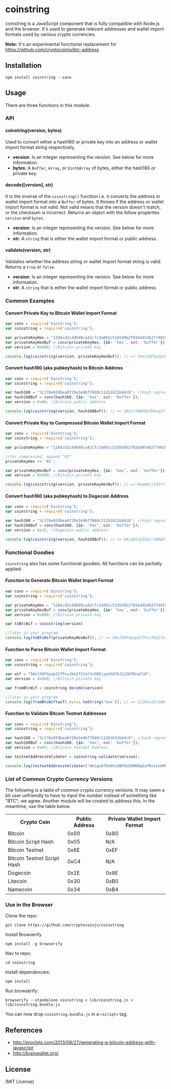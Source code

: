 coinstring
==========

coinstring is a JavaScript component that is fully compatible with Node.js and the browser. It's used to generate relevant addresses and wallet import formats used by various crypto currencies.

**Note:** It's an experimental functional replacement for https://github.com/cryptocoinjs/btc-address


Installation
------------

    npm install coinstring --save


Usage
-----

There are three functions in this module.

### API

#### coinstring(version, bytes)

Used to convert either a hash160 or private key into an address or wallet import format string respectively.

- **version**: Is an integer representing the version. See below for more information.
- **bytes**: A `Buffer`, `Array`, or `Uint8Array` of bytes, either the hash160 or private key.


#### decode([version], str)

It is the inverse of the `coinstring()` function i.e. it converts the address or wallet import format into a `Buffer` of bytes. It
throws if the address or wallet import format is not valid. Not valid means that the version doesn't match, or the checksum is
incorrect. Returns an object with the follow properites `version` and `bytes`.

- **version**: Is an integer representing the version. See below for more information.
- **str**: A `string` that is either the wallet import format or public address.


#### validate(version, str)

Validates whether the address string or wallet import format string is valid. Returns a `true` or `false`.

- **version**: Is an integer representing the version. See below for more information.
- **str**: A `string` that is either the wallet import format or public address.



### Common Examples

#### Convert Private Key to Bitcoin Wallet Import Format

```js
var conv = require('binstring');
var coinstring = require('coinstring');

var privateKeyHex = "1184cd2cdd640ca42cfc3a091c51d549b2f016d454b2774019c2b2d2e08529fd";
var privateKeyHexBuf = conv(privateKeyHex, {in: 'hex', out: 'buffer'});
var version = 0x080; //Bitcoin private key

console.log(coinstring(version, privateKeyHexBuf)); // => 5Hx15HFGyep2CfPxsJKe2fXJsCVn5DEiyoeGGF6JZjGbTRnqfiD
```

#### Convert hash160 (aka pubkeyhash) to Bitcoin Address

```js
var conv = require('binstring');
var coinstring = require('coinstring');

var hash160 = "3c176e659bea0f29a3e9bf7880c112b1b31b4dc8"; //hash representing uncompressed
var hash160Buf = conv(hash160, {in: 'hex', out: 'buffer'});
var version = 0x00; //Bitcoin public address

console.log(coinstring(version, hash160Buf)); // => 16UjcYNBG9GTK4uq2f7yYEbuifqCzoLMGS
```

#### Convert Private Key to Compressed Bitcoin Wallet Import Format

```js
var conv = require('binstring');
var coinstring = require('coinstring');

var privateKeyHex = "1184cd2cdd640ca42cfc3a091c51d549b2f016d454b2774019c2b2d2e08529fd";

//for compressed, append "01"
privateKeyHex += '01';

var privateKeyHexBuf = conv(privateKeyHex, {in: 'hex', out: 'buffer'});
var version = 0x080; //Bitcoin private key

console.log(coinstring(version, privateKeyHexBuf)); // => KwomKti1X3tYJUUMb1TGSM2mrZk1wb1aHisUNHCQXTZq5auC2qc3
```

#### Convert hash160 (aka pubkeyhash) to Dogecoin Address

```js
var conv = require('binstring');
var coinstring = require('coinstring');

var hash160 = "3c176e659bea0f29a3e9bf7880c112b1b31b4dc8"; //hash representing uncompressed
var hash160Buf = conv(hash160, {in: 'hex', out: 'buffer'});
var version = 0x1E; //Dogecoin public address

console.log(coinstring(version, hash160Buf)); // => DAcq9oJpZZAjr56RmF7Y5zmWboZWQ4HAsW
```



### Functional Goodies

`coinstring` also has some functional goodies. All functions can be partially applied.

#### Function to Generate Bitcoin Wallet Import Format

```js
var conv = require('binstring');
var coinstring = require('coinstring');

var privateKeyHex = "1184cd2cdd640ca42cfc3a091c51d549b2f016d454b2774019c2b2d2e08529fd";
var privateKeyHexBuf = conv(privateKeyHex, {in: 'hex', out: 'buffer'});
var version = 0x080; //Bitcoin private key

var toBtcWif = coinstring(version)

//later in your program
console.log(toBtcWif(privateKeyHexBuf)); // => 5Hx15HFGyep2CfPxsJKe2fXJsCVn5DEiyoeGGF6JZjGbTRnqfiD
```

#### Function to Parse Bitcoin Wallet Import Format

```js
var conv = require('binstring');
var coinstring = require('coinstring');

var wif = "5Hx15HFGyep2CfPxsJKe2fXJsCVn5DEiyoeGGF6JZjGbTRnqfiD";
var version = 0x080; //Bitcoin private key

var fromBtcWif = coinstring.decode(version)

//later in your program
console.log(fromBtcWif(wif).bytes.toString('hex')); // => 51184cd2cdd640ca42cfc3a091c51d549b2f016d454b2774019c2b2d2e08529fd
```

#### Function to Validate Bitcoin Testnet Addresses

```js
var conv = require('binstring');
var coinstring = require('coinstring');

var hash160 = "3c176e659bea0f29a3e9bf7880c112b1b31b4dc8"; //hash representing uncompressed
var hash160Buf = conv(hash160, {in: 'hex', out: 'buffer'});
var version = 0x6F; //Bitcoin Testnet Address

var testnetAddressValidator = coinstring.validate(version);

console.log(testnetAddressValidator("mkzgubTA5Ahi6BPSkE6MN9pEafRutznkMe")) // => true
```


### List of Common Crypto Currency Versions

The following is a table of common crypto currency versions. It may seem a bit user unfriendly to have to input the number instead of something like "BTC"; we agree. Another module will be created to address this. In the meantime, use the table below.

<table>
<tr><th>Crypto Coin</th><th>Public Address</th><th>Private Wallet Import Format</th></tr>
<tr><td>Bitcoin</td><td> 0x00</td><td> 0x80</td></tr>
<tr><td>Bitcoin Script Hash</td><td> 0x05</td><td> N/A</td></tr>
<tr><td>Bitcoin Testnet</td><td> 0x6E</td><td> 0xEF</td></tr>
<tr><td>Bitcoin Testnet Script Hash</td><td> 0xC4</td><td> N/A</td></tr>
<tr><td>Dogecoin</td><td> 0x1E</td><td> 0x9E</td></tr>
<tr><td>Litecoin</td><td> 0x30</td><td> 0xB0</td></tr>
<tr><td>Namecoin</td><td> 0x34</td><td> 0xB4</td></tr>
</table>



### Use in the Browser

Clone the repo:

    git clone https://github.com/cryptocoinjs/coinstring

Install Browserify

    npm install -g browserify

Nav to repo:

    cd coinstring

Install dependencies:

    npm install

Run browserify:

    browserify --standalone coinstring < lib/coinstring.js > lib/coinstring.bundle.js

You can now drop `coinstring.bundle.js` in a `<script>` tag.



References
----------
- http://procbits.com/2013/08/27/generating-a-bitcoin-address-with-javascript
- http://brainwallet.org/



License
-------

(MIT License)

